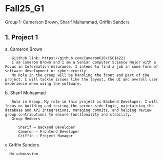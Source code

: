 # Fall25_G1
Group 1: Camerson Brown, Sharif Mahammad, Griffin Sanders

## 1. Project 1

  a. Cameron Brown

       Giithub link: https://github.com/Cameron620/CSCI4221
       I am Cameron Brown and I am a Senior Computer Science Major with a Focus in Information Assurance. I intend to find a job in some form of software development or cybersecurity. 
       My Role in the group will be handling the front end part of the project. I will tackle issues like the layout, the UI and overall user experience when using the software.

  b. Sharif Muhaamad 
  
       Role in Group: My role in this project is Backend Developer. I will focus on building and testing the server-side logic, maintaining the database and API integrations, managing commits, and helping review group contributions to ensure functionality and stability.
       Group Members
   
          Sharif – Backend Developer
          Cameron – Frontend Developer
          Griffin – Project Manager

  c Griffin Sanders

      No submission


